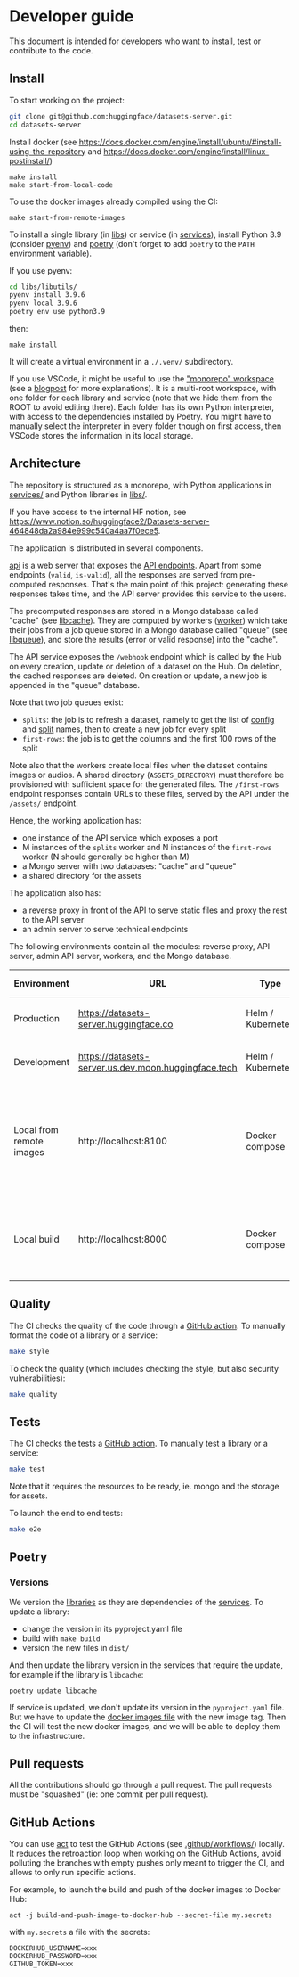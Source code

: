 # Developer guide

This document is intended for developers who want to install, test or contribute to the code.

## Install

To start working on the project:

```bash
git clone git@github.com:huggingface/datasets-server.git
cd datasets-server
```

Install docker (see https://docs.docker.com/engine/install/ubuntu/#install-using-the-repository and https://docs.docker.com/engine/install/linux-postinstall/)

```
make install
make start-from-local-code
```

To use the docker images already compiled using the CI:

```
make start-from-remote-images
```

To install a single library (in [libs](./libs)) or service (in [services](./services)), install Python 3.9 (consider [pyenv](https://github.com/pyenv/pyenv)) and [poetry](https://python-poetry.org/docs/master/#installation) (don't forget to add `poetry` to the `PATH` environment variable).

If you use pyenv:

```bash
cd libs/libutils/
pyenv install 3.9.6
pyenv local 3.9.6
poetry env use python3.9
```

then:

```
make install
```

It will create a virtual environment in a `./.venv/` subdirectory.

If you use VSCode, it might be useful to use the ["monorepo" workspace](./.vscode/monorepo.code-workspace) (see a [blogpost](https://medium.com/rewrite-tech/visual-studio-code-tips-for-monorepo-development-with-multi-root-workspaces-and-extension-6b69420ecd12) for more explanations). It is a multi-root workspace, with one folder for each library and service (note that we hide them from the ROOT to avoid editing there). Each folder has its own Python interpreter, with access to the dependencies installed by Poetry. You might have to manually select the interpreter in every folder though on first access, then VSCode stores the information in its local storage.

## Architecture

The repository is structured as a monorepo, with Python applications in [services/](./services/) and Python libraries in [libs/](./libs/).

If you have access to the internal HF notion, see https://www.notion.so/huggingface2/Datasets-server-464848da2a984e999c540a4aa7f0ece5.

The application is distributed in several components.

[api](./services/api) is a web server that exposes the [API endpoints](https://huggingface.co/docs/datasets-server). Apart from some endpoints (`valid`, `is-valid`), all the responses are served from pre-computed responses. That's the main point of this project: generating these responses takes time, and the API server provides this service to the users.

The precomputed responses are stored in a Mongo database called "cache" (see [libcache](./libs/libcache)). They are computed by workers ([worker](./services/worker)) which take their jobs from a job queue stored in a Mongo database called "queue" (see [libqueue](./libs/libqueue)), and store the results (error or valid response) into the "cache".

The API service exposes the `/webhook` endpoint which is called by the Hub on every creation, update or deletion of a dataset on the Hub. On deletion, the cached responses are deleted. On creation or update, a new job is appended in the "queue" database.

Note that two job queues exist:

- `splits`: the job is to refresh a dataset, namely to get the list of [config](https://huggingface.co/docs/datasets/v2.1.0/en/load_hub#select-a-configuration) and [split](https://huggingface.co/docs/datasets/v2.1.0/en/load_hub#select-a-split) names, then to create a new job for every split
- `first-rows`: the job is to get the columns and the first 100 rows of the split

Note also that the workers create local files when the dataset contains images or audios. A shared directory (`ASSETS_DIRECTORY`) must therefore be provisioned with sufficient space for the generated files. The `/first-rows` endpoint responses contain URLs to these files, served by the API under the `/assets/` endpoint.

Hence, the working application has:

- one instance of the API service which exposes a port
- M instances of the `splits` worker and N instances of the `first-rows` worker (N should generally be higher than M)
- a Mongo server with two databases: "cache" and "queue"
- a shared directory for the assets

The application also has:

- a reverse proxy in front of the API to serve static files and proxy the rest to the API server
- an admin server to serve technical endpoints

The following environments contain all the modules: reverse proxy, API server, admin API server, workers, and the Mongo database.

| Environment              | URL                                                  | Type              | How to deploy                                                           |
| ------------------------ | ---------------------------------------------------- | ----------------- | ----------------------------------------------------------------------- |
| Production               | https://datasets-server.huggingface.co               | Helm / Kubernetes | `make upgrade-prod` in [chart](./chart)                                 |
| Development              | https://datasets-server.us.dev.moon.huggingface.tech | Helm / Kubernetes | `make upgrade-dev` in [chart](./chart)                                  |
| Local from remote images | http://localhost:8100                                | Docker compose    | `make start-from-remote-images` (fetches docker images from Docker Hub) |
| Local build              | http://localhost:8000                                | Docker compose    | `make start-from-local-code` (builds docker images)                     |

## Quality

The CI checks the quality of the code through a [GitHub action](./.github/workflows/quality.yml). To manually format the code of a library or a service:

```bash
make style
```

To check the quality (which includes checking the style, but also security vulnerabilities):

```bash
make quality
```

## Tests

The CI checks the tests a [GitHub action](./.github/workflows/unit-tests.yml). To manually test a library or a service:

```bash
make test
```

Note that it requires the resources to be ready, ie. mongo and the storage for assets.

To launch the end to end tests:

```bash
make e2e
```

## Poetry

### Versions

We version the [libraries](./libs) as they are dependencies of the [services](./services). To update a library:

- change the version in its pyproject.yaml file
- build with `make build`
- version the new files in `dist/`

And then update the library version in the services that require the update, for example if the library is `libcache`:

```
poetry update libcache
```

If service is updated, we don't update its version in the `pyproject.yaml` file. But we have to update the [docker images file](./chart/docker-images.yaml) with the new image tag. Then the CI will test the new docker images, and we will be able to deploy them to the infrastructure.

## Pull requests

All the contributions should go through a pull request. The pull requests must be "squashed" (ie: one commit per pull request).

## GitHub Actions

You can use [act](https://github.com/nektos/act) to test the GitHub Actions (see [.github/workflows/](.github/workflows/)) locally. It reduces the retroaction loop when working on the GitHub Actions, avoid polluting the branches with empty pushes only meant to trigger the CI, and allows to only run specific actions.

For example, to launch the build and push of the docker images to Docker Hub:

```
act -j build-and-push-image-to-docker-hub --secret-file my.secrets
```

with `my.secrets` a file with the secrets:

```
DOCKERHUB_USERNAME=xxx
DOCKERHUB_PASSWORD=xxx
GITHUB_TOKEN=xxx
```
